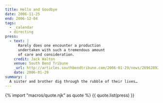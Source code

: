 ```yaml
---
title: Hello and Goodbye
date: 2006-11-25
end: 2006-12-04
tags:
  - _calendar
  - directing
press:
  - text: |
      Rarely does one encounter a production
      undertaken with such a tremendous amount
      of care and consideration.
    credit: Jack Walton
    venue: South Bend Tribune
    _url: http://articles.southbendtribune.com/2006-01-29/news/26962892_1_hester-darkness-athol-fugard
    date: 2006-01-29
summary: |
  A sister and brother dig through the rubble of their lives…
---
```


{% import "macros/quote.njk" as quote %}
{{ quote.list(press) }}
